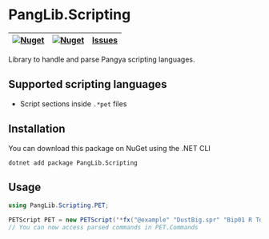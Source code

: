 # PangLib.Scripting

| [![Nuget](https://img.shields.io/nuget/v/PangLib.Scripting.svg)](https://www.nuget.org/packages/PangLib.Scripting/) | [![Nuget](https://img.shields.io/nuget/dt/PangLib.Scripting.svg)](https://www.nuget.org/packages/PangLib.Scripting/) | [Issues](https://github.com/retreev/PangLib/labels/PangLib.Scripting) |
| ------------------------------------------------------------------------------------------------------- | -------------------------------------------------------------------------------------------------------- | ------------------------------------------------------------------- |

Library to handle and parse Pangya scripting languages.

## Supported scripting languages

* Script sections inside `.*pet` files

## Installation

You can download this package on NuGet using the .NET CLI

```
dotnet add package PangLib.Scripting
```

## Usage

```cs
using PangLib.Scripting.PET;

PETScript PET = new PETScript('*fx("@example" "DustBig.spr" "Bip01 R Toe0")');
// You can now access parsed commands in PET.Commands
```
